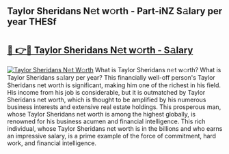 ## Taylor Sheridans N𝚎t w𝚘rth - Part-iNZ S𝚊lary per year THESf

# <h2><a href="http://gc4cf4z.nevu.top/?p=Taylor+Sheridans">🔗 👉🔴 Taylor Sheridans N𝚎t w𝚘rth - S𝚊lary</a></h2>

[![Taylor Sheridans N𝚎t W𝚘rth](https://i.imgur.com/Oavwk0R.jpeg)](http://gc4cf4z.nevu.top/?p=Taylor+Sheridans)
What is Taylor Sheridans n𝚎t w𝚘rth? What is Taylor Sheridans s𝚊lary per year?
This financially well-off person's Taylor Sheridans net worth is significant, making him one of the richest in his field. His income from his job is considerable, but it is outmatched by Taylor Sheridans net worth, which is thought to be amplified by his numerous business interests and extensive real estate holdings. This prosperous man, whose Taylor Sheridans net worth is among the highest globally, is renowned for his business acumen and financial intelligence. This rich individual, whose Taylor Sheridans net worth is in the billions and who earns an impressive salary, is a prime example of the force of commitment, hard work, and financial intelligence.
